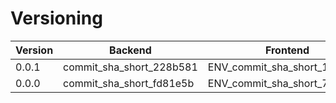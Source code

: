 # Versioning

| Version | Backend                  | Frontend                     | UAT | PROD |
|---------|--------------------------|------------------------------|-----|------|
| 0.0.1   | commit_sha_short_228b581 | ENV_commit_sha_short_128df49 | ✅   |      |
| 0.0.0   | commit_sha_short_fd81e5b | ENV_commit_sha_short_73d5741 |     | ✅    |
